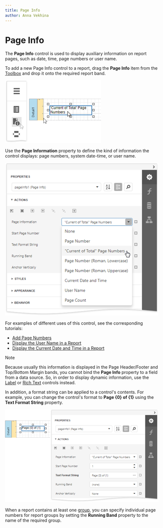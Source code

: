```yaml
---
title: Page Info
author: Anna Vekhina
---
```

# Page Info

The **Page Info** control is used to display auxiliary information on report pages, such as date, time, page numbers or user name.

To add a new Page Info control to a report, drag the **Page Info** item from the [Toolbox](../../report-designer-tools/toolbox.md) and drop it onto the required report band.

![](../../../../images/eurd-web-add-page-info-to-report.png)

Use the **Page Information** property to define the kind of information the control displays: page numbers, system date-time, or user name.

![](../../../../images/eurd-web-page-info-information-kind.png)

For examples of different uses of this control, see the corresponding tutorials:

* [Add Page Numbers](../../add-navigation/add-page-numbers.md)
* [Display the User Name in a Report](../../add-extra-information/display-the-user-name-in-a-report.md)
* [Display the Current Date and Time in a Report](../../add-extra-information/display-the-current-date-and-time-in-a-report.md)

> [!NOTE]
> Because usually this information is displayed in the Page Header/Footer and Top/Bottom Margin bands, you cannot bind the **Page Info** property to a field from a data source. So, in order to display dynamic information, use the [Label](label.md) or [Rich Text](rich-text.md) controls instead.

In addition, a format string can be applied to a control's contents. For example, you can change the control's format to **Page {0} of {1}** using the **Text Format String** property.

![](../../../../images/eurd-web-page-info-text-format-string.png)

When a report contains at least one [group](../../shape-report-data/group-and-sort-data/group-data.md), you can specify individual page numbers for report groups by setting the **Running Band** property to the name of the required group.